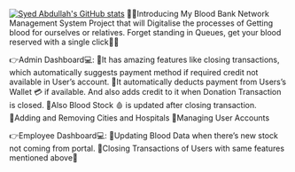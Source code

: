 [![Syed Abdullah's GitHub stats](https://github-readme-stats.vercel.app/api?username=SyedAbdullahh)](https://github.com/SyedAbdullahh/github-readme-stats)
🚀🚀Introducing My Blood Bank Network Management System Project that will Digitalise the processes of Getting blood for ourselves or relatives. 
Forget standing in Queues, get your blood reserved with a single click🤝✨

👉Admin Dashboard💻: 
🔵It has amazing features like closing transactions, which automatically suggests payment method if required credit not available in User’s account. 
🔵It automatically deducts payment from Users’s Wallet 💳 if available. And also adds credit to it when Donation Transaction is closed.
🔵Also Blood Stock 🩸 is updated after closing transaction.
🔵Adding and Removing Cities and Hospitals
🔵Managing User Accounts

👉Employee Dashboard💻:
🔵Updating Blood Data when there’s new stock not coming from portal.
🔵Closing Transactions of Users with same features mentioned above🤩
